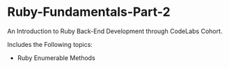 # Ruby-Fundamentals-Part-2
An Introduction to Ruby Back-End Development through CodeLabs Cohort. <br>

Includes the Following topics: <br>
<ul>
    <li>Ruby Enumerable Methods</li>

</ul>
